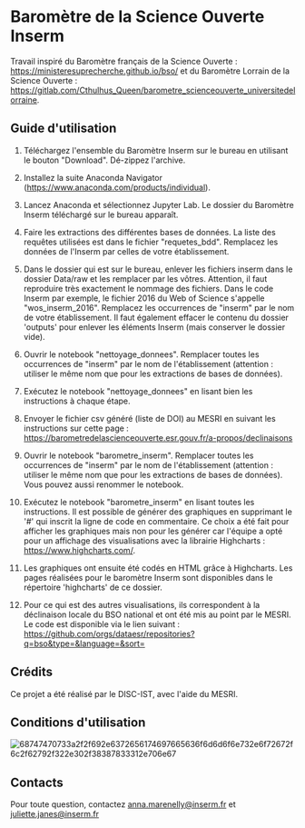 # Baromètre de la Science Ouverte Inserm


Travail inspiré du Baromètre français de la Science Ouverte : https://ministeresuprecherche.github.io/bso/ et du Baromètre Lorrain de la Science Ouverte : https://gitlab.com/Cthulhus_Queen/barometre_scienceouverte_universitedelorraine.

## Guide d'utilisation

1) Téléchargez l'ensemble du Baromètre Inserm sur le bureau en utilisant le bouton "Download". Dé-zippez l'archive.

2) Installez la suite Anaconda Navigator (https://www.anaconda.com/products/individual).

3) Lancez Anaconda et sélectionnez Jupyter Lab. Le dossier du Baromètre Inserm téléchargé sur le bureau apparaît.

4) Faire les extractions des différentes bases de données. La liste des requêtes utilisées est dans le fichier "requetes_bdd". Remplacez les données de l'Inserm par celles de votre établissement. 

5) Dans le dossier qui est sur le bureau, enlever les fichiers inserm dans le dossier Data/raw et les remplacer par les vôtres. 
Attention, il faut reproduire très exactement le nommage des fichiers. Dans le code Inserm par exemple, le fichier 2016 du Web of Science 
s'appelle "wos_inserm_2016". Remplacez les occurrences de "inserm" par le nom de votre établissement.
Il faut également effacer le contenu du dossier 'outputs' pour enlever les éléments Inserm (mais conserver le dossier vide).

6) Ouvrir le notebook "nettoyage_donnees". Remplacer toutes les occurrences de "inserm" par le nom de l'établissement (attention : utiliser le même nom que pour les extractions de bases de données).

7) Exécutez le notebook "nettoyage_donnees" en lisant bien les instructions à chaque étape.

8) Envoyer le fichier csv généré (liste de DOI) au MESRI en suivant les instructions sur cette page : https://barometredelascienceouverte.esr.gouv.fr/a-propos/declinaisons

9) Ouvrir le notebook "barometre_inserm". Remplacer toutes les occurrences de "inserm" par le nom de l'établissement (attention : utiliser le même nom que pour les extractions de bases de données). Vous pouvez aussi renommer le notebook.

10) Exécutez le notebook "barometre_inserm" en lisant toutes les instructions. Il est possible de générer des graphiques en supprimant le '#' qui inscrit la ligne de code en commentaire. Ce choix a été fait pour afficher les graphiques mais non pour les générer car l'équipe a opté pour un affichage des visualisations avec la librairie Highcharts : https://www.highcharts.com/.

11) Les graphiques ont ensuite été codés en HTML grâce à Highcharts. Les pages réalisées pour le baromètre Inserm sont disponibles dans le répertoire 'highcharts' de ce dossier.

12) Pour ce qui est des autres visualisations, ils correspondent à la déclinaison locale du BSO national et ont été mis au point par le MESRI. Le code est disponible via le lien suivant : https://github.com/orgs/dataesr/repositories?q=bso&type=&language=&sort=

## Crédits
Ce projet a été réalisé par le DISC-IST, avec l'aide du MESRI.

## Conditions d'utilisation
![68747470733a2f2f692e6372656174697665636f6d6d6f6e732e6f72672f6c2f62792f322e302f38387833312e706e67](https://user-images.githubusercontent.com/56683417/115525743-a78d2400-a28f-11eb-8e45-4b6e3265a527.png)

## Contacts
Pour toute question, contactez anna.marenelly@inserm.fr et juliette.janes@inserm.fr


 
